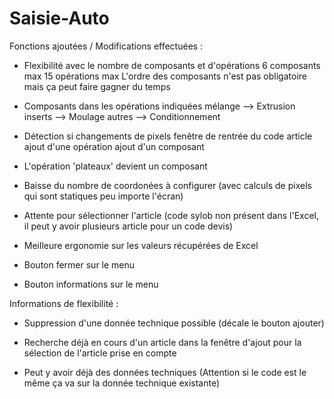 # Saisie-Auto

Fonctions ajoutées / Modifications effectuées :

 - Flexibilité avec le nombre de composants et d'opérations
    6 composants max
    15 opérations max
    L'ordre des composants n'est pas obligatoire mais ça peut faire gagner du temps

 - Composants dans les opérations indiquées 
    mélange --> Extrusion
    inserts --> Moulage
    autres --> Conditionnement
 
 - Détection si changements de pixels 
    fenêtre de rentrée du code article
    ajout d'une opération 
    ajout d'un composant

 - L'opération 'plateaux' devient un composant

 - Baisse du nombre de coordonées à configurer (avec calculs de pixels qui sont statiques peu importe l'écran)

 - Attente pour sélectionner l'article (code sylob non présent dans l'Excel, il peut y avoir plusieurs article pour un code devis) 

 - Meilleure ergonomie sur les valeurs récupérées de Excel

 - Bouton fermer sur le menu

 - Bouton informations sur le menu 

Informations de flexibilité : 

 - Suppression d'une donnée technique possible (décale le bouton ajouter)

 - Recherche déjà en cours d'un article dans la fenêtre d'ajout pour la sélection de l'article prise en compte

 - Peut y avoir déjà des données techniques (Attention si le code est le même ça va sur la donnée technique existante)
